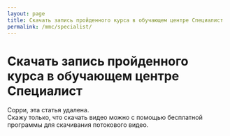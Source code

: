 ```yaml
---
layout: page
title: Скачать запись пройденного курса в обучающем центре Специалист
permalink: /mmc/specialist/
---
```



# Скачать запись пройденного курса в обучающем центре Специалист

Сорри, эта статья удалена.  
Скажу только, что скачать видео можно с помощью бесплатной программы для скачивания потокового видео.
